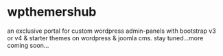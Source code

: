 # wpthemershub
an exclusive portal for custom wordpress admin-panels with bootstrap v3 or v4
& starter themes on wordpress & joomla cms.
stay tuned...more coming soon...
